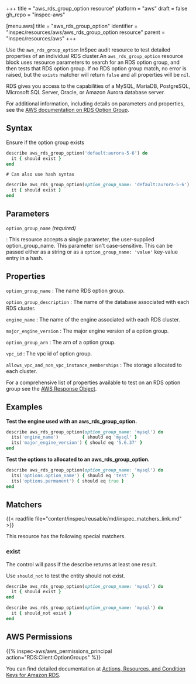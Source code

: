 +++
title = "aws_rds_group_option resource"
platform = "aws"
draft = false
gh_repo = "inspec-aws"

[menu.aws]
title = "aws_rds_group_option"
identifier = "inspec/resources/aws/aws_rds_group_option resource"
parent = "inspec/resources/aws"
+++

Use the `aws_rds_group_option` InSpec audit resource to test detailed properties of an individual RDS cluster.An `aws_rds_group_option` resource block uses resource parameters to search for an RDS option group, and then tests that RDS option group. If no RDS option group match, no error is raised, but the `exists` matcher will return `false` and all properties will be `nil`.

RDS gives you access to the capabilities of a MySQL, MariaDB, PostgreSQL, Microsoft SQL Server, Oracle, or Amazon Aurora database server.

For additional information, including details on parameters and properties, see the [AWS documentation on RDS Option Group](https://docs.aws.amazon.com/AWSCloudFormation/latest/UserGuide/aws-resource-rds-optiongroup.html).

## Syntax

Ensure if the option group exists

```ruby
describe aws_rds_group_option('default:aurora-5-6') do
  it { should exist }
end
```

    # Can also use hash syntax

```ruby
describe aws_rds_group_option(option_group_name: 'default:aurora-5-6') do
  it { should exist }
end
```

## Parameters

`option_group_name`  _(required)_

: This resource accepts a single parameter, the user-supplied option_group_name. This parameter isn't case-sensitive.
  This can be passed either as a string or as a `option_group_name: 'value'` key-value entry in a hash.

## Properties

`option_group_name`
: The name RDS option group.

`option_group_description`
: The name of the database associated with each RDS cluster.

`engine_name`
: The name of the engine associated with each RDS cluster.

`major_engine_version`
: The major engine version of a option group.

`option_group_arn`
: The arn of a option group.

`vpc_id`
: The vpc id of  option group.

`allows_vpc_and_non_vpc_instance_memberships`
: The storage allocated to each cluster.

For a comprehensive list of properties available to test on an RDS option group see the [AWS Response Object](https://docs.aws.amazon.com/sdk-for-ruby/v3/api/Aws/RDS/DBCluster.html).

## Examples

**Test the engine used with an aws_rds_group_option.**

```ruby
describe aws_rds_group_option(option_group_name: 'mysql') do
  its('engine_name')         { should eq 'mysql' }
  its('major_engine_version') { should eq '5.6.37' }
end
```

**Test the options to allocated to an aws_rds_group_option.**

```ruby
describe aws_rds_group_option(option_group_name: 'mysql') do
  its('options.option_name') { should eq 'test' }
  its('options.permanent') { should eq true }
end
```

## Matchers

{{< readfile file="content/inspec/reusable/md/inspec_matchers_link.md" >}}

This resource has the following special matchers.

### exist

The control will pass if the describe returns at least one result.

Use `should_not` to test the entity should not exist.

```ruby
describe aws_rds_group_option(option_group_name: 'mysql') do
  it { should exist }
end
```

```ruby
describe aws_rds_group_option(option_group_name: 'mysql') do
  it { should_not exist }
end
```

## AWS Permissions

{{% inspec-aws/aws_permissions_principal action="RDS:Client:OptionGroups" %}}

You can find detailed documentation at [Actions, Resources, and Condition Keys for Amazon RDS](https://docs.aws.amazon.com/IAM/latest/UserGuide/list_amazonrds.html).
